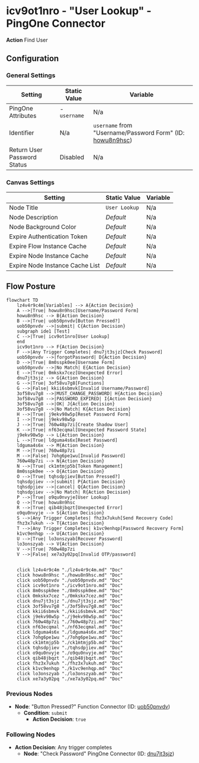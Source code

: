 # icv9ot1nro - "User Lookup" - PingOne Connector

**Action** Find User

## Configuration

### General Settings

| Setting                | Static Value  | Variable  |  
|------------------------|----------------------------------------|-------------------|
| PingOne Attributes | - `username` | N/a |
| Identifier| N/a | `username` from "Username/Password Form" (ID: [howu8n9hsc](./howu8n9hsc.md)) |
| Return User Password Status | Disabled | N/a |

### Canvas Settings

| Setting                | Static Value  | Variable  |  
|------------------------|----------------------------------------|-------------------|
| Node Title | `User Lookup` | N/a |
| Node Description | *Default* | N/a |
| Node Background Color | *Default* | N/a |
| Expire Authentication Token | *Default* | N/a |
| Expire Flow Instance Cache | *Default* | N/a |
| Expire Node Instance Cache | *Default* | N/a |
| Expire Node Instance Cache List | *Default* | N/a |

## Flow Posture

```mermaid
flowchart TD
    lz4v4r9c4m[Variables] --> A{Action Decision}
    A -->|True| howu8n9hsc[Username/Password Form]
    howu8n9hsc --> B{Action Decision}
    B -->|True| uob50pnvdv[Button Pressed?]
    uob50pnvdv -->|submit| C{Action Decision}
    subgraph ide1 [Test]
    C -->|True| icv9ot1nro[User Lookup]
    end
    icv9ot1nro --> F{Action Decision}
    F -->|Any Trigger Completes| dnu7jt3sjz[Check Password]
    uob50pnvdv -->|forgotPassword| D{Action Decision}
    D -->|True| 8m0sspk0ee[Username Form]
    uob50pnvdv -->|No Match| E{Action Decision}
    E -->|True| 0mkskx7cez[Unexpected Error]
    dnu7jt3sjz --> G{Action Decision}
    G -->|True| 3of58vu7g8[Functions]
    G -->|False| kkii6sbmvk[Invalid Username/Password]
    3of58vu7g8 -->|MUST_CHANGE_PASSWORD| H{Action Decision}
    3of58vu7g8 -->|PASSWORD_EXPIRED| I{Action Decision} 
    3of58vu7g8 -->|OK| J{Action Decision}
    3of58vu7g8 -->|No Match| K{Action Decision}
    H -->|True| j9ekv98w5p[Reset Password Form]
    I -->|True| j9ekv98w5p
    J -->|True| 760w48p7zi[Create Shadow User]
    K -->|True| nf63ecqmal[Unexpected Password State]
    j9ekv98w5p --> L{Action Decision}
    L -->|True| ldguma4s6x[Reset Password]
    ldguma4s6x --> M{Action Decision}
    M -->|True| 760w48p7zi
    M -->|False| 7ohg6pe1wu[Invalid Password]
    760w48p7zi --> N{Action Decision}
    N -->|True| ck1mtmjp5b[Token Management]
    8m0sspk0ee --> O{Action Decision}
    O -->|True| tqhsdpjiev[Button Pressed?]
    tqhsdpjiev -->|submit| P{Action Decision}
    tqhsdpjiev -->|cancel| Q{Action Decision}
    tqhsdpjiev -->|No Match| R{Action Decision}
    P -->|True| o9qu0nvyje[User Lookup]
    Q -->|True| howu8n9hsc
    R -->|True| qib48jbqzt[Unexpected Error]
    o9qu0nvyje --> S{Action Decision}
    S -->|Any Trigger Completes| fhz3x7ukuh[Send Recovery Code]
    fhz3x7ukuh --> T{Action Decision}
    T -->|Any Trigger Completes| k1vc9enhqp[Password Recovery Form]
    k1vc9enhqp --> U{Action Decision}
    U -->|True| lo3onszyab[Recover Password]
    lo3onszyab --> V{Action Decision}
    V -->|True| 760w48p7zi
    V -->|False| xe7a3y02pq[Invalid OTP/password]
    

    click lz4v4r9c4m "./lz4v4r9c4m.md" "Doc"
    click howu8n9hsc "./howu8n9hsc.md" "Doc"
    click uob50pnvdv "./uob50pnvdv.md" "Doc"
    click icv9ot1nro "./icv9ot1nro.md" "Doc"
    click 8m0sspk0ee "./8m0sspk0ee.md" "Doc"
    click 0mkskx7cez "./0mkskx7cez.md" "Doc"
    click dnu7jt3sjz "./dnu7jt3sjz.md" "Doc"
    click 3of58vu7g8 "./3of58vu7g8.md" "Doc"
    click kkii6sbmvk "./kkii6sbmvk.md" "Doc"
    click j9ekv98w5p "./j9ekv98w5p.md" "Doc"
    click 760w48p7zi "./760w48p7zi.md" "Doc"
    click nf63ecqmal "./nf63ecqmal.md" "Doc"
    click ldguma4s6x "./ldguma4s6x.md" "Doc"
    click 7ohg6pe1wu "./7ohg6pe1wu.md" "Doc"
    click ck1mtmjp5b "./ck1mtmjp5b.md" "Doc"
    click tqhsdpjiev "./tqhsdpjiev.md" "Doc"
    click o9qu0nvyje "./o9qu0nvyje.md" "Doc"
    click qib48jbqzt "./qib48jbqzt.md" "Doc"
    click fhz3x7ukuh "./fhz3x7ukuh.md" "Doc"
    click k1vc9enhqp "./k1vc9enhqp.md" "Doc"
    click lo3onszyab "./lo3onszyab.md" "Doc"
    click xe7a3y02pq "./xe7a3y02pq.md" "Doc"
```

### Previous Nodes

* **Node**: "Button Pressed?" Function Connector (ID: [uob50pnvdv](./uob50pnvdv.md))
  * **Condition**: `submit`
    * **Action Decision**: `true`

### Following Nodes

* **Action Decision**: Any trigger completes
  * **Node**: "Check Password" PingOne Connector (ID: [dnu7jt3sjz](./dnu7jt3sjz.md))
